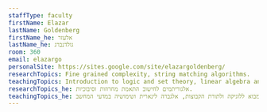 ```yaml
---
staffType: faculty
firstName: Elazar
lastName: Goldenberg
firstName_he: אלעזר
lastName_he: גולדנברג
room: 360
email: elazargo
personalSite: https://sites.google.com/site/elazargoldenberg/
researchTopics: Fine grained complexity, string matching algorithms.
teachingTopics: Introduction to logic and set theory, linear algebra and applications.
researchTopics_he: אלגוריתמים לחישוב התאמת מחרוזות וסיבוכיות.
teachingTopics_he: מבוא ללוגיקה ולתורת הקבוצות, אלגברה לינארית ושימושיה במדעי המחשב.
---
```

